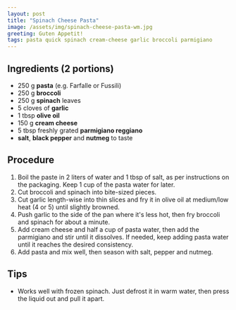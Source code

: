 ```yaml
---
layout: post
title: "Spinach Cheese Pasta"
image: /assets/img/spinach-cheese-pasta-wm.jpg
greeting: Guten Appetit!
tags: pasta quick spinach cream-cheese garlic broccoli parmigiano
---
```


## Ingredients (2 portions)

 - 250 g __pasta__ (e.g. Farfalle or Fussili)
 - 250 g __broccoli__
 - 250 g __spinach__ leaves
 - 5 cloves of __garlic__
 - 1 tbsp __olive oil__
 - 150 g __cream cheese__
 - 5 tbsp freshly grated __parmigiano reggiano__
 - __salt__, __black pepper__ and __nutmeg__ to taste

## Procedure

 1. Boil the paste in 2 liters of water and 1 tbsp of salt, as per instructions on the packaging. Keep 1 cup of the pasta water for later.
 1. Cut broccoli and spinach into bite-sized pieces.
 1. Cut garlic length-wise into thin slices and fry it in olive oil at medium/low heat (4 or 5) until slightly browned.
 1. Push garlic to the side of the pan where it's less hot, then fry broccoli and spinach for about a minute.
 1. Add cream cheese and half a cup of pasta water, then add the parmigiano and stir until it dissolves. If needed, keep adding pasta water until it reaches the desired consistency.
 1. Add pasta and mix well, then season with salt, pepper and nutmeg.

## Tips

 - Works well with frozen spinach. Just defrost it in warm water, then press the liquid out and pull it apart.